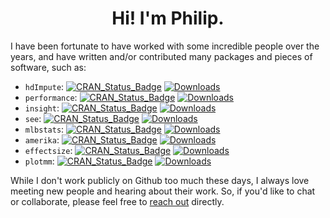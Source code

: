 <h1 align="center">Hi! I'm Philip.</h1>

<!--

<br/>

<p align="center">
  <a href="https://git.io/typing-svg"><img src="https://readme-typing-svg.herokuapp.com?font=Fira+Code&pause=1000&width=900&height=75&lines=Favorite+languages%3A+R%2C+Python%2C+Julia;Interests%3A+Data+Science%2C+Computational+Social+Science%2C+Machine+Learning;Reach+out+if+you'd+like+to+chat+or+collaborate!" alt="pdwaggoner" /></a>
</p>
<hr/>

-->

I have been fortunate to have worked with some incredible people over the years, and have written and/or contributed many packages and pieces of software, such as: 

  - `hdImpute`: [![CRAN_Status_Badge](https://www.r-pkg.org/badges/version/hdImpute)](http://cran.r-project.org/package=hdImpute) [![Downloads](https://cranlogs.r-pkg.org/badges/grand-total/hdImpute)](https://cran.r-project.org/package=hdImpute)
  - `performance`: [![CRAN_Status_Badge](https://www.r-pkg.org/badges/version/performance)](http://cran.r-project.org/package=performance) [![Downloads](https://cranlogs.r-pkg.org/badges/grand-total/performance)](https://cran.r-project.org/package=performance)
  - `insight`: [![CRAN_Status_Badge](https://www.r-pkg.org/badges/version/insight)](http://cran.r-project.org/package=insight) [![Downloads](https://cranlogs.r-pkg.org/badges/grand-total/insight)](https://cran.r-project.org/package=insight)
  - `see`: [![CRAN_Status_Badge](https://www.r-pkg.org/badges/version/see)](http://cran.r-project.org/package=see) [![Downloads](https://cranlogs.r-pkg.org/badges/grand-total/see)](https://cran.r-project.org/package=see)
  - `mlbstats`: [![CRAN_Status_Badge](https://www.r-pkg.org/badges/version/mlbstats)](http://cran.r-project.org/package=mlbstats) [![Downloads](https://cranlogs.r-pkg.org/badges/grand-total/mlbstats)](https://cran.r-project.org/package=mlbstats)
  - `amerika`: [![CRAN_Status_Badge](https://www.r-pkg.org/badges/version/amerika)](http://cran.r-project.org/package=amerika) [![Downloads](https://cranlogs.r-pkg.org/badges/grand-total/amerika)](https://cran.r-project.org/package=amerika)
  - `effectsize`: [![CRAN_Status_Badge](https://www.r-pkg.org/badges/version/effectsize)](http://cran.r-project.org/package=effectsize) [![Downloads](https://cranlogs.r-pkg.org/badges/grand-total/effectsize)](https://cran.r-project.org/package=effectsize)
  - `plotmm`: [![CRAN_Status_Badge](https://www.r-pkg.org/badges/version/plotmm)](http://cran.r-project.org/package=plotmm) [![Downloads](https://cranlogs.r-pkg.org/badges/grand-total/plotmm)](https://cran.r-project.org/package=plotmm)

While I don't work publicly on Github too much these days, I always love meeting new people and hearing about their work. So, if you'd like to chat or collaborate, please feel free to [reach out](https://pdwaggoner.github.io/) directly.
